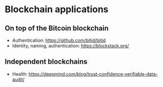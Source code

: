 # Blockchain applications
## On top of the Bitcoin blockchain
- Authentication: https://github.com/bitid/bitid
- Identity, naming, authentication: https://blockstack.org/ 

## Independent blockchains
- Health: https://deepmind.com/blog/trust-confidence-verifiable-data-audit/
